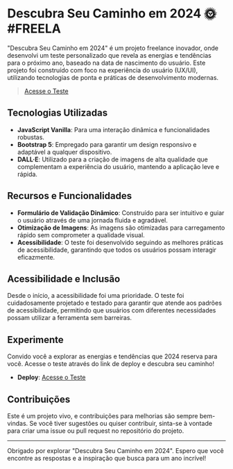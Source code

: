 # Descubra Seu Caminho em 2024 🌞 #FREELA
"Descubra Seu Caminho em 2024" é um projeto freelance inovador, onde desenvolvi um teste personalizado que revela as energias e tendências para o próximo ano, baseado na data de nascimento do usuário. Este projeto foi construído com foco na experiência do usuário (UX/UI), utilizando tecnologias de ponta e práticas de desenvolvimento modernas.   
> [Acesse o Teste](https://reotsugua.github.io/jeitinho-jana/)

## Tecnologias Utilizadas
- **JavaScript Vanilla**: Para uma interação dinâmica e funcionalidades robustas.
- **Bootstrap 5**: Empregado para garantir um design responsivo e adaptável a qualquer dispositivo.
- **DALL·E**: Utilizado para a criação de imagens de alta qualidade que complementam a experiência do usuário, mantendo a aplicação leve e rápida.

## Recursos e Funcionalidades
- **Formulário de Validação Dinâmico**: Construído para ser intuitivo e guiar o usuário através de uma jornada fluida e agradável.
- **Otimização de Imagens**: As imagens são otimizadas para carregamento rápido sem comprometer a qualidade visual.
- **Acessibilidade**: O teste foi desenvolvido seguindo as melhores práticas de acessibilidade, garantindo que todos os usuários possam interagir eficazmente.

## Acessibilidade e Inclusão
Desde o início, a acessibilidade foi uma prioridade. O teste foi cuidadosamente projetado e testado para garantir que atende aos padrões de acessibilidade, permitindo que usuários com diferentes necessidades possam utilizar a ferramenta sem barreiras.

## Experimente
Convido você a explorar as energias e tendências que 2024 reserva para você. Acesse o teste através do link de deploy e descubra seu caminho!

- **Deploy**: [Acesse o Teste](https://lnkd.in/duM2HE72)


## Contribuições
Este é um projeto vivo, e contribuições para melhorias são sempre bem-vindas. Se você tiver sugestões ou quiser contribuir, sinta-se à vontade para criar uma issue ou pull request no repositório do projeto.




---

Obrigado por explorar "Descubra Seu Caminho em 2024". Espero que você encontre as respostas e a inspiração que busca para um ano incrível!

